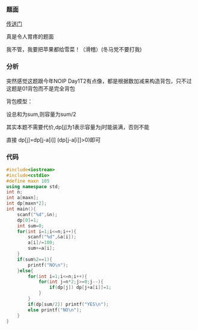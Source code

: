 ### 题面

[传送门](http://codeforces.com/problemset/problem/989/C)

真是令人胃疼的题面

我不管，我要把苹果都给雪菜！（滑稽）(冬马党不要打我)

### 分析

突然感觉这题跟今年NOIP Day1T2有点像，都是根据数加减来构造背包，只不过这题是01背包而不是完全背包

背包模型：

设总和为sum,则容量为sum/2

其实本题不需要代价,dp[j]为1表示容量为j时能装满，否则不能

直接 dp[j]=dp[j-a[i]] (dp[j-a[i]]>0)即可

### 代码

```cpp
#include<iostream>
#include<cstdio>
#define maxn 105
using namespace std;
int n;
int a[maxn];
int dp[maxn*2];
int main(){
    scanf("%d",&n);
    dp[0]=1;
    int sum=0;
    for(int i=1;i<=n;i++){
        scanf("%d",&a[i]);
        a[i]/=100;
        sum+=a[i];
    }
    if(sum%2==1){
        printf("NO\n");
    }else{
        for(int i=1;i<=n;i++){
            for(int j=n*2;j>=0;j--){
                if(dp[j]) dp[j+a[i]]=1;
            }
        }
        if(dp[sum/2]) printf("YES\n");
        else printf("NO\n");
    }
}
```



